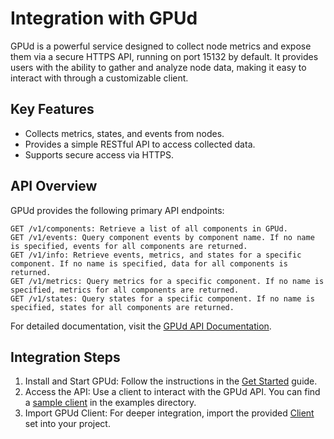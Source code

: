# Integration with GPUd

GPUd is a powerful service designed to collect node metrics and expose them via a secure HTTPS API, running on port 15132 by default. It provides users with the ability to gather and analyze node data, making it easy to interact with through a customizable client.

## Key Features

* Collects metrics, states, and events from nodes.
* Provides a simple RESTful API to access collected data.
* Supports secure access via HTTPS.

## API Overview

GPUd provides the following primary API endpoints:

    GET /v1/components: Retrieve a list of all components in GPUd.
    GET /v1/events: Query component events by component name. If no name is specified, events for all components are returned.
    GET /v1/info: Retrieve events, metrics, and states for a specific component. If no name is specified, data for all components is returned.
    GET /v1/metrics: Query metrics for a specific component. If no name is specified, metrics for all components are returned.
    GET /v1/states: Query states for a specific component. If no name is specified, states for all components are returned.

For detailed documentation, visit the [GPUd API Documentation](https://gpud.ai/api/v1/docs).

## Integration Steps

1.	Install and Start GPUd: Follow the instructions in the [Get Started](../README.md#get-started) guide.
2.	Access the API: Use a client to interact with the GPUd API. You can find a [sample client](../examples/client/main.go) in the examples directory.
3.	Import GPUd Client: For deeper integration, import the provided [Client](../client) set into your project.